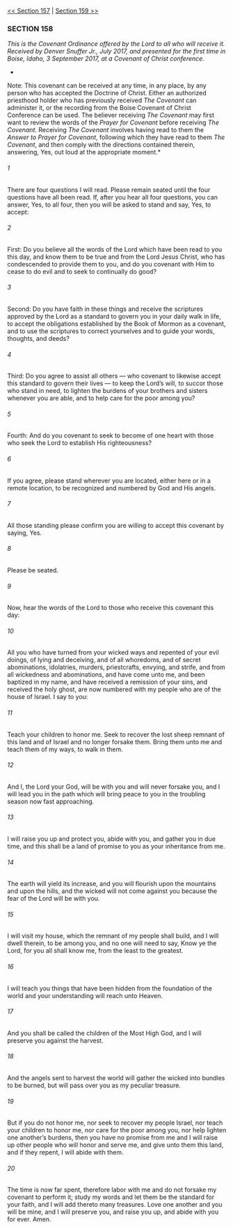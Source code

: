 [<< Section 157](Section%20157)  |  [Section 159 >>](Section%20159)

### SECTION 158

*This is the *Covenant Ordinance* offered by the Lord to all who will receive it. Received by Denver Snuffer Jr., July 2017, and presented for the first time in Boise, Idaho, 3 September 2017, at a Covenant of Christ conference.*


*
Note: This covenant can be received at any time, in any place, by any person who has accepted the Doctrine of Christ. Either an authorized priesthood holder who has previously received *The Covenant* can administer it, or the recording from the Boise Covenant of Christ Conference can be used. The believer receiving *The Covenant* may first want to review the words of the *Prayer for Covenant* before receiving *The Covenant*. Receiving *The Covenant* involves having read to them the *Answer to Prayer for Covenant*, following which they have read to them *The Covenant*, and then comply with the directions contained therein, answering, Yes, out loud at the appropriate moment.*

###### 1
There are four questions I will read. Please remain seated until the four questions have all been read. If, after you hear all four questions, you can answer, Yes, to all four, then you will be asked to stand and say, Yes, to accept:

###### 2
First: Do you believe all the words of the Lord which have been read to you this day, and know them to be true and from the Lord Jesus Christ, who has condescended to provide them to you, and do you covenant with Him to cease to do evil and to seek to continually do good?

###### 3
Second: Do you have faith in these things and receive the scriptures approved by the Lord as a standard to govern you in your daily walk in life, to accept the obligations established by the Book of Mormon as a covenant, and to use the scriptures to correct yourselves and to guide your words, thoughts, and deeds?

###### 4
Third: Do you agree to assist all others — who covenant to likewise accept this standard to govern their lives — to keep the Lord’s will, to succor those who stand in need, to lighten the burdens of your brothers and sisters whenever you are able, and to help care for the poor among you?

###### 5
Fourth: And do you covenant to seek to become of one heart with those who seek the Lord to establish His righteousness?

###### 6
If you agree, please stand wherever you are located, either here or in a remote location, to be recognized and numbered by God and His angels.

###### 7
All those standing please confirm you are willing to accept this covenant by saying, Yes.

###### 8
Please be seated.

###### 9
Now, hear the words of the Lord to those who receive this covenant this day:

###### 10
All you who have turned from your wicked ways and repented of your evil doings, of lying and deceiving, and of all whoredoms, and of secret abominations, idolatries, murders, priestcrafts, envying, and strife, and from all wickedness and abominations, and have come unto me, and been baptized in my name, and have received a remission of your sins, and received the holy ghost, are now numbered with my people who are of the house of Israel. I say to you:

###### 11
Teach your children to honor me. Seek to recover the lost sheep remnant of this land and of Israel and no longer forsake them. Bring them unto me and teach them of my ways, to walk in them.

###### 12
And I, the Lord your God, will be with you and will never forsake you, and I will lead you in the path which will bring peace to you in the troubling season now fast approaching.

###### 13
I will raise you up and protect you, abide with you, and gather you in due time, and this shall be a land of promise to you as your inheritance from me.

###### 14
The earth will yield its increase, and you will flourish upon the mountains and upon the hills, and the wicked will not come against you because the fear of the Lord will be with you.

###### 15
I will visit my house, which the remnant of my people shall build, and I will dwell therein, to be among you, and no one will need to say, Know ye the Lord, for you all shall know me, from the least to the greatest.

###### 16
I will teach you things that have been hidden from the foundation of the world and your understanding will reach unto Heaven.

###### 17
And you shall be called the children of the Most High God, and I will preserve you against the harvest.

###### 18
And the angels sent to harvest the world will gather the wicked into bundles to be burned, but will pass over you as my peculiar treasure.

###### 19
But if you do not honor me, nor seek to recover my people Israel, nor teach your children to honor me, nor care for the poor among you, nor help lighten one another’s burdens, then you have no promise from me and I will raise up other people who will honor and serve me, and give unto them this land, and if they repent, I will abide with them.

###### 20
The time is now far spent, therefore labor with me and do not forsake my covenant to perform it; study my words and let them be the standard for your faith, and I will add thereto many treasures. Love one another and you will be mine, and I will preserve you, and raise you up, and abide with you for ever. Amen.